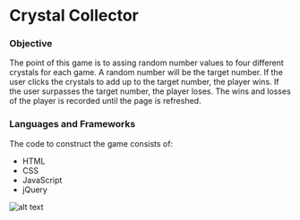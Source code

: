 # Crystal Collector

### Objective
The point of this game is to assing random number values to four different crystals for each game. A random number will be the target number. If the user clicks the crystals to add up to the target number, the player wins. If the user surpasses the target number, the player loses. The wins and losses of the player is recorded until the page is refreshed.

### Languages and Frameworks
The code to construct the game consists of:

- HTML
- CSS
- JavaScript
- jQuery

![alt text](https://i.imgur.com/Kl9GvaZ.png "Crystal Collector Game")
